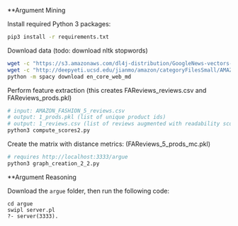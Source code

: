  **Argument Mining

Install required Python 3 packages:

```bash
pip3 install -r requirements.txt
```


Download data (todo: download nltk stopwords)

```bash
wget -c "https://s3.amazonaws.com/dl4j-distribution/GoogleNews-vectors-negative300.bin.gz"
wget -c "http://deepyeti.ucsd.edu/jianmo/amazon/categoryFilesSmall/AMAZON_FASHION_5.json.gz"
python -m spacy download en_core_web_md
```

Perform feature extraction (this creates FAReviews\_reviews.csv and FAReviews\_prods.pkl)
```bash
# input: AMAZON_FASHION_5_reviews.csv
# output: 1_prods.pkl (list of unique product ids)
# output: 1_reviews.csv (list of reviews augmented with readability scores and list of (token, textrank centrality) pairs
python3 compute_scores2.py 
```

Create the matrix with distance metrics: (FAReviews\_5\_prods\_mc.pkl)
```bash
# requires http://localhost:3333/argue
python3 graph_creation_2_2.py 
```
**Argument Reasoning

Download the ```argue``` folder, then run the following code:
```
cd argue
swipl server.pl
?- server(3333).
```
